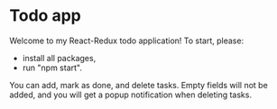 # Todo app

Welcome to my React-Redux todo application!
To start, please:
- install all packages,
- run "npm start".

You can add, mark as done, and delete tasks. 
Empty fields will not be added, and you will get a popup notification when deleting tasks.
